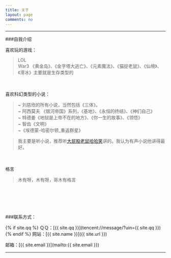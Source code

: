 ```yaml
---
title: 关于
layout: page
comments: no
---
```


---
###自我介绍


喜欢玩的游戏：

> LOL <br>
> War3 《黄金岛》、《金字塔大逃亡》、《元素魔法》、《猫捉老鼠》、《仙境》、《滑冰》主要就是生存类型的

<br><br>
喜欢科幻类型的小说：

> ~ 刘慈欣的所有小说，当然包括《三体》。 <br>
> ~ 阿西莫夫 《银河帝国》系列，《基地》、《永恒的终结》、《神们自己》 <br>
> ~ 特德姜《地狱是上帝不在的地方》、《你一生的故事》、《领悟》 <br>
> ~ 智齿《文明》 <br>
> ~《埃德蒙-哈密尔顿_重返群星》 <br>

> 我主要是听小说，推荐听<a href="http://www.ximalaya.com/zhubo/7712455/" target="_blank">大屁股老鼠哈哈笑</a>讲的。我认为有声小说他讲得最好。

<br><br>
格言

> 木有呀，木有呀，哥木有格言

<br><br>
---

###联系方式：

{% if site.qq %}
ＱＱ：[{{ site.qq }}](tencent://message/?uin={{ site.qq }})
{% endif %}
网站：[{{ site.name }}]({{ site.url }})

邮箱：[{{ site.email }}](mailto:{{ site.email }})

----